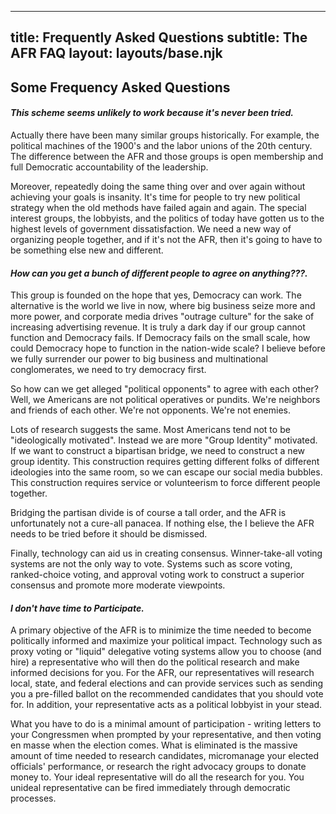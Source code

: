 
---
title: Frequently Asked Questions
subtitle: The AFR FAQ
layout: layouts/base.njk
---


## Some Frequency Asked Questions

#### *This scheme seems unlikely to work because it's never been tried.*

Actually there have been many similar groups historically. For example, the political machines of the 1900's and the labor unions of the 20th century. The difference between the AFR and those groups is open membership and full Democratic accountability of the leadership. 

Moreover, repeatedly doing the same thing over and over again without achieving your goals is insanity. It's time for people to try new political strategy when the old methods have failed again and again. The special interest groups, the lobbyists, and the politics of today have gotten us to the highest levels of government dissatisfaction. We need a new way of organizing people together, and if it's not the AFR, then it's going to have to be something else new and different. 


#### *How can you get a bunch of different people to agree on anything???.*

This group is founded on the hope that yes, Democracy can work. The alternative is the world we live in now, where big business seize more and more power, and corporate media drives "outrage culture" for the sake of increasing advertising revenue. It is truly a dark day if our group cannot function and Democracy fails. If Democracy fails on the small scale, how could Democracy hope to function in the nation-wide scale? I believe before we fully surrender our power to big business and multinational conglomerates, we need to try democracy first. 

So how can we get alleged "political opponents" to agree with each other? Well, we Americans are not political operatives or pundits. We're neighbors and friends of each other. We're not opponents. We're not enemies. 

Lots of research suggests the same. Most Americans tend not to be "ideologically motivated". Instead we are more "Group Identity" motivated. If we want to construct a bipartisan bridge, we need to construct a new group identity. This construction requires getting different folks of different ideologies into the same room, so we can escape our social media bubbles. This construction requires service or volunteerism to force different people together.

Bridging the partisan divide is of course a tall order, and the AFR is unfortunately not a cure-all panacea. If nothing else, the I believe the AFR needs to be tried before it should be dismissed. 

Finally, technology can aid us in creating consensus. Winner-take-all voting systems are not the only way to vote. Systems such as score voting, ranked-choice voting, and approval voting work to construct a superior consensus and promote more moderate viewpoints. 

#### *I don't have time to Participate.*

A primary objective of the AFR is to minimize the time needed to become politically informed and maximize your political impact. Technology such as proxy voting or "liquid" delegative voting systems allow you to choose (and hire) a representative who will then do the political research and make informed decisions for you. For the AFR, our representatives will research local, state, and federal elections and can provide services such as sending you a pre-filled ballot on the recommended candidates that you should vote for. In addition, your representative acts as a political lobbyist in your stead. 

What you have to do is a minimal amount of participation - writing letters to your Congressmen when prompted by your representative, and then voting en masse when the election comes. What is eliminated is the massive amount of time needed to research candidates, micromanage your elected officials' performance, or research the right advocacy groups to donate money to. Your ideal representative will do all the research for you. You unideal representative can be fired immediately through democratic processes. 
